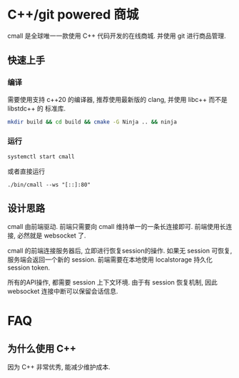 
# C++/git powered 商城

cmall 是全球唯一一款使用 C++ 代码开发的在线商城. 并使用 git 进行商品管理.

## 快速上手
### 编译 

需要使用支持 c++20 的编译器, 推荐使用最新版的 clang, 并使用 libc++ 而不是 libstdc++ 的 标准库.

```bash
mkdir build && cd build && cmake -G Ninja .. && ninja 
```

### 运行 

```bash
systemctl start cmall
```

或者直接运行

```
./bin/cmall --ws "[::]:80"
```

## 设计思路

cmall 由前端驱动. 前端只需要向 cmall 维持单一的一条长连接即可. 前端使用长连接, 必然就是 websocket 了.

cmall 的前端连接服务器后, 立即进行恢复session的操作. 如果无 session 可恢复, 服务端会返回一个新的 session. 前端需要在本地使用 localstorage 持久化 session token.

所有的API操作, 都需要 session 上下文环境. 由于有 session 恢复机制, 因此 websocket 连接中断可以保留会话信息.




# FAQ

## 为什么使用 C++

因为 C++ 非常优秀, 能减少维护成本.

